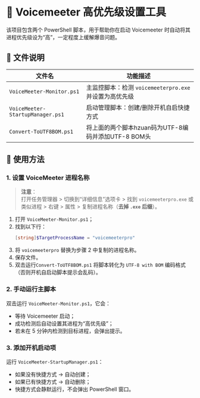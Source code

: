 # 🎤 Voicemeeter 高优先级设置工具

该项目包含两个 PowerShell 脚本，用于帮助你在启动 Voicemeeter 时自动将其进程优先级设为“高”，一定程度上缓解爆音问题。

## 📁 文件说明

| 文件名                           | 功能描述                                               |
| -------------------------------- | ------------------------------------------------------ |
| `VoiceMeeter-Monitor.ps1`        | 主监控脚本：检测 `voicemeeterpro.exe` 并设置为高优先级 |
| `VoiceMeeter-StartupManager.ps1` | 启动管理脚本：创建/删除开机自启快捷方式                |
| `Convert-ToUTF8BOM.ps1`          | 将上面的两个脚本hzuan码为UTF-8编码并添加UTF-8 BOM头    |

## 🧩 使用方法

### 1. 设置 VoiceMeeter 进程名称

> **注意**：  
> 打开任务管理器 > 切换到“详细信息”选项卡 > 找到 `voicemeeterpro.exe` 或类似进程 > 右键 > 属性 > 复制进程名称（**去掉 `.exe` 后缀**）。

1. 打开 `VoiceMeeter-Monitor.ps1`；
2. 找到以下行：
   ```powershell
   [string]$TargetProcessName = "voicemeeterpro"
3. 将 `voicemeeterpro` 替换为步骤 2 中复制的进程名称。
4. 保存文件。
5. 双击运行`Convert-ToUTF8BOM.ps1` 将脚本转化为 `UTF-8 with BOM` 编码格式（否则开机自启动脚本提示会乱码）。

### 2. 手动运行主脚本

双击运行 `VoiceMeeter-Monitor.ps1`，它会：

- 等待 Voicemeeter 启动；
- 成功检测后自动设置其进程为“高优先级”；
- 若未在 5 分钟内检测到目标进程，会弹出提示。

### 3. 添加开机启动项

运行 `VoiceMeeter-StartupManager.ps1`：

- 如果没有快捷方式 → 自动创建；
- 如果已有快捷方式 → 自动删除；
- 快捷方式会静默运行，不会弹出 PowerShell 窗口。